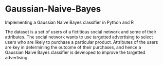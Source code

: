 # Gaussian-Naive-Bayes

Implementing a Gaussian Naive Bayes classifier in Python and R

The dataset is a set of users of a fictitious social network and some of their attributes. The social network wants to use targetted advertising to select users who are likely to purchase a particular product. Attributes of the users are key in determining the outcome of their purchases, and hence a Gaussian Naive Bayes classifier is developed to improve the targetted advertising.
